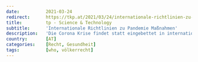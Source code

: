 ```yaml
---
date:          2021-03-24
redirect:      https://tkp.at/2021/03/24/internationale-richtlinien-zu-pandemie-massnahmen/
title:         tp - Science & Technology
subtitle:      'Internationale Richtlinien zu Pandemie Maßnahmen'
description:   'Die Corona Krise findet statt eingebettet in internationale Vereinbarungen und völkerrechtliche Regelungen, die zum Teil in nationales Recht umgesetzt wurden. Die österreichische Juristin Silvia Behrendt hat 2007/2008 über das Thema an der Universität von Sankt Gallen in der Schweiz promoviert. Rechtsanwalt Christian Ortner aus Innsbruck hat gemeinsam mit ihr in einer Eingabe an den Verfassungsgerichtshof …'
country:       [AT]
categories:    [Recht, Gesundheit]
tags:          [who, völkerrecht]
---
```

